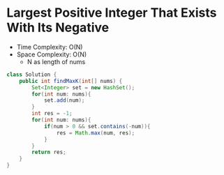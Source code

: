 # Largest Positive Integer That Exists With Its Negative

- Time Complexity: O(N)
- Space Complexity: O(N)
  - N as length of nums

```java
class Solution {
    public int findMaxK(int[] nums) {
        Set<Integer> set = new HashSet();
        for(int num: nums){
            set.add(num);
        }
        int res = -1;
        for(int num: nums){
            if(num > 0 && set.contains(-num)){
                res = Math.max(num, res);
            }
        }
        return res;
    }
}
```
